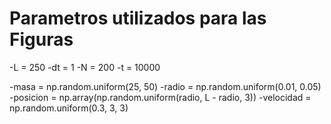 # Parametros utilizados para las Figuras

-L = 250
-dt = 1
-N = 200 
-t = 10000

-masa = np.random.uniform(25, 50) 
-radio = np.random.uniform(0.01, 0.05) 
-posicion = np.array(np.random.uniform(radio, L - radio, 3))
-velocidad = np.random.uniform(0.3, 3, 3) 
